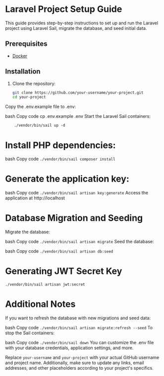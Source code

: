 # Laravel Project Setup Guide

This guide provides step-by-step instructions to set up and run the Laravel project using Laravel Sail, migrate the database, and seed initial data.

## Prerequisites

- [Docker](https://www.docker.com/products/docker-desktop)

## Installation

1. Clone the repository:

   ```bash
   git clone https://github.com/your-username/your-project.git
   cd your-project
Copy the .env.example file to .env:

bash
Copy code
cp .env.example .env
Start the Laravel Sail containers:


```
    ./vendor/bin/sail up -d
```
# Install PHP dependencies:

bash
Copy code
    ```
    ./vendor/bin/sail composer install
    ```
# Generate the application key:

bash
Copy code
    ```
    ./vendor/bin/sail artisan key:generate
     ```
Access the application at http://localhost

# Database Migration and Seeding
Migrate the database:

bash
Copy code
    ```
    ./vendor/bin/sail artisan migrate
     ```
Seed the database:

bash
Copy code
    ```
    ./vendor/bin/sail artisan db:seed
     ```
# Generating JWT Secret Key
```
./vendor/bin/sail artisan jwt:secret
```     
# Additional Notes
If you want to refresh the database with new migrations and seed data:

bash
Copy code
    ```
    ./vendor/bin/sail artisan migrate:refresh --seed
     ```
To stop the Sail containers:

bash
Copy code
    ```
    ./vendor/bin/sail down
     ```
You can customize the .env file with your database credentials, application settings, and more.



Replace `your-username` and `your-project` with your actual GitHub username and project name. Additionally, make sure to update any links, email addresses, and other placeholders according to your project's specifics.


